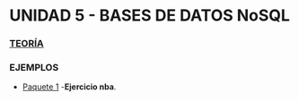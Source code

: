 # UNIDAD 5 - BASES DE DATOS NoSQL


### [TEORÍA](Teoria.md)


### EJEMPLOS

- [Paquete 1](Ejercicio_nba) -**Ejercicio nba**.